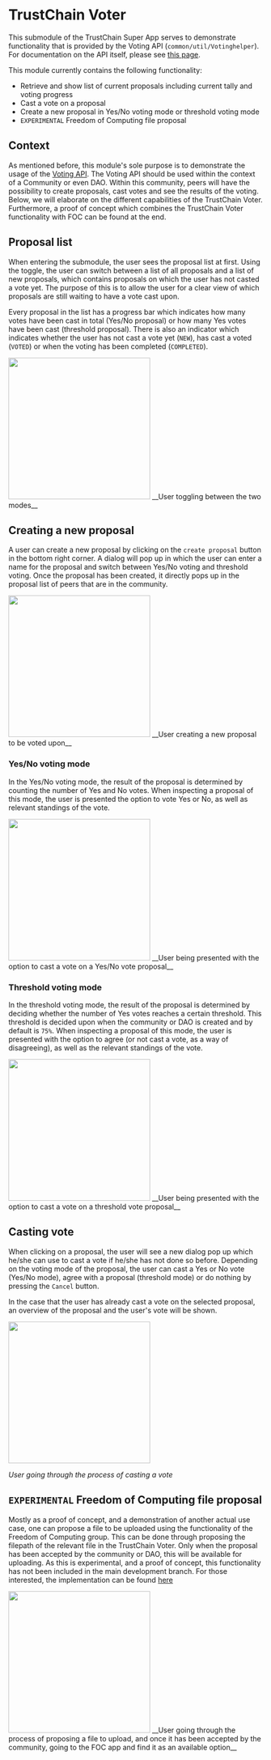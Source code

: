 # TrustChain Voter
This submodule of the TrustChain Super App serves to demonstrate functionality that is provided by the Voting API (`common/util/Votinghelper`). For documentation on the API itself, please see [this page](../common/README.md#votinghelper). 

This module currently contains the following functionality:
- Retrieve and show list of current proposals including current tally and voting progress
- Cast a vote on a proposal
- Create a new proposal in Yes/No voting mode or threshold voting mode
- `EXPERIMENTAL` Freedom of Computing file proposal

## Context
As mentioned before, this module's sole purpose is to demonstrate the usage of the [Voting API](../common/README.md#votinghelper). The Voting API should be used within the context of a Community or even DAO. Within this community, peers will have the possibility to create proposals, cast votes and see the results of the voting. Below, we will elaborate on the different capabilities of the TrustChain Voter. Furthermore, a proof of concept which combines the TrustChain Voter functionality with FOC can be found at the end.

## Proposal list
When entering the submodule, the user sees the proposal list at first. Using the toggle, the user can switch between a list of all proposals and a list of new proposals, which contains proposals on which the user has not casted a vote yet. The purpose of this is to allow the user for a clear view of which proposals are still waiting to have a vote cast upon.

Every proposal in the list has a progress bar which indicates how many votes have been cast in total (Yes/No proposal) or how many Yes votes have been cast (threshold proposal). There is also an indicator which indicates whether the user has not cast a vote yet (`NEW`), has cast a voted (`VOTED`) or when the voting has been completed (`COMPLETED`).

<img src="https://user-images.githubusercontent.com/17474698/80521306-1b516500-898b-11ea-9f02-f982db4c3cde.gif" width="280"> 
__User toggling between the two modes__

## Creating a new proposal
A user can create a new proposal by clicking on the `create proposal` button in the bottom right corner. A dialog will pop up in which the user can enter a name for the proposal and switch between Yes/No voting and threshold voting. Once the proposal has been created, it directly pops up in the proposal list of peers that are in the community.

<img src="https://user-images.githubusercontent.com/17474698/80522657-37560600-898d-11ea-9dbb-eeff8eec9ea2.gif" width="280">
__User creating a new proposal to be voted upon__

### Yes/No voting mode
In the Yes/No voting mode, the result of the proposal is determined by counting the number of Yes and No votes. When inspecting a proposal of this mode, the user is presented the option to vote Yes or No, as well as relevant standings of the vote.

<img src="https://user-images.githubusercontent.com/17474698/80524305-b2b8b700-898f-11ea-99f3-6225eb3fe705.png" width="280">
__User being presented with the option to cast a vote on a Yes/No vote proposal__

### Threshold voting mode
In the threshold voting mode, the result of the proposal is determined by deciding whether the number of Yes votes reaches a certain threshold. This threshold is decided upon when the community or DAO is created and by default is `75%`. When inspecting a proposal of this mode, the user is presented with the option to agree (or not cast a vote, as a way of disagreeing), as well as the relevant standings of the vote.

<img src="https://user-images.githubusercontent.com/17474698/80524307-b3514d80-898f-11ea-9965-9c9a3268b0b9.png" width="280">
__User being presented with the option to cast a vote on a threshold vote proposal__

## Casting vote
When clicking on a proposal, the user will see a new dialog pop up which he/she can use to cast a vote if he/she has not done so before. Depending on the voting mode of the proposal, the user can cast a Yes or No vote (Yes/No mode), agree with a proposal (threshold mode) or do nothing by pressing the `Cancel` button.

In the case that the user has already cast a vote on the selected proposal, an overview of the proposal and the user's vote will be shown.

<img src="https://user-images.githubusercontent.com/17474698/80523868-08d92a80-898f-11ea-8b39-4967a5915a27.gif" width="280"> 

*User going through the process of casting a vote*

## `EXPERIMENTAL` Freedom of Computing file proposal
Mostly as a proof of concept, and a demonstration of another actual use case, one can propose a file to be uploaded using the functionality of the Freedom of Computing group. This can be done through proposing the filepath of the relevant file in the TrustChain Voter. Only when the proposal has been accepted by the community or DAO, this will be available for uploading. As this is experimental, and a proof of concept, this functionality has not been included in the main development branch. For those interested, the implementation can be found [here](https://github.com/emieldesmidt/trustchain-superapp/tree/FOC-Integration)

<img src="https://user-images.githubusercontent.com/17474698/80526174-a2560b80-8992-11ea-96cd-7089d7b47e29.gif" width="280">
__User going through the process of proposing a file to upload, and once it has been accepted by the community, going to the FOC app and find it as an available option__
